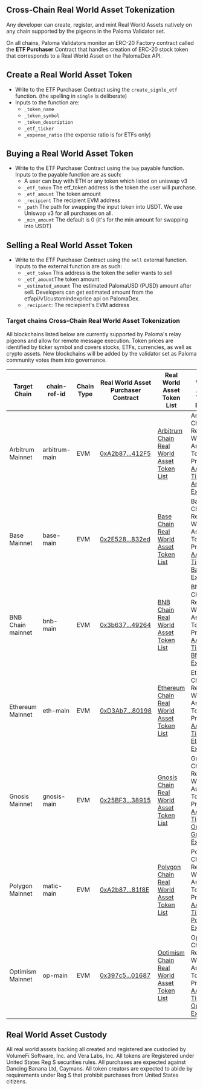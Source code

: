 ## Cross-Chain Real World Asset Tokenization
Any developer can create, register, and mint Real World Assets natively on any chain supported by the pigeons in the Paloma Validator set.

On all chains, Paloma Validators monitor an ERC-20 Factory contract called the **ETF Purchaser** Contract that handles creation of ERC-20 stock token that corresponds to a Real World Asset on the PalomaDex API. 


## Create a Real World Asset Token
* Write to the ETF Purchaser Contract using the `create_signle_etf` function. (the spelling in `single` is deliberate)
* Inputs to the function are:
  * `_token_name` 
  * `_token_symbol` 
  * `_token_description`
  *  `_etf_ticker`
  * `_expense_ratio` (the expense ratio is for ETFs only)

## Buying a Real World Asset Token
* Write to the ETF Purchaser Contract using the `buy` payable function. Inputs to the payable function are as such:
  * A user can buy with ETH or any token which listed on uniswap v3
  * `_etf_token` The etf_token address is the token the user will purchase.
  * `_etf_amount` The token amount
  * `_recipient`  The recipient EVM address
  * `_path`  The path for swapping the input token into USDT. We use Uniswap v3 for all purchases on all.
  * `_min_amount` The default is 0 (it's for the min amount for swapping into USDT)

## Selling a Real World Asset Token
* Write to the ETF Purchaser Contract using the `sell` external function. Inputs to the external function are as such:
  * `_etf_token` This address is the token the seller wants to sell
  * `_etf_amount`The token amount
  * `_estimated_amount` The estimated PalomaUSD (PUSD) amount after sell. Developers can get estimated amount from the etfapi/v1/customindexprice api on PalomaDex.
  * `_recipient`: The reciepient's EVM address

### Target chains Cross-Chain Real World Asset Tokenization 

All blockchains listed below are currently supported by Paloma's relay pigeons and allow for remote message execution. Token prices are identified by ticker symbol and covers stocks, ETFs, currencies, as well as crypto assets. New blockchains will be added by the validator set as Paloma community votes them into governance.

|Target Chain|chain-ref-id|Chain Type|Real World Asset Purchaser Contract|Real World Asset Token List|Real World Asset Token Prices|
|------------|------------|----------|-----------------------------------|---------------------------|-----------------------------|
| Arbitrum Mainnet | arbitrum-main | EVM | [0xA2b87...412F5](https://arbiscan.io/address/0xA2b87Ccd2039f04A613e58FAD132faD2Fae412F5#code) | [Arbitrum Chain Real World Asset Token List](https://api.palomadex.com/etfapi/v1/etf?chain_id=arbitrum-main) | Arbitrum Chain Real World Asset Token Prices [AAPL Ticker on Arbitrum Example](https://api.palomadex.com/etfapi/v1/customindexprice?chain_id=arbitrum-main&token_evm_address=0x3B1bf05444d754FA152d40bEe97B8dE2508F8f62) |
| Base Mainnet | base-main |    EVM | [0x2E528...832ed](https://basescan.org/address/0x2E5285FAD8Cee85c17468Bf7a388d90D506832ed#code) | [Base Chain Real World Asset Token List](https://api.palomadex.com/etfapi/v1/etf?chain_id=base-main) | Base Chain Real World Asset Token Prices [AAPL Ticker on Base Example](https://api.palomadex.com/etfapi/v1/customindexprice?chain_id=base-main&token_evm_address=0xdD51fDfd8a6879A195F12EB8D084b8feEE9b2D9a) |
| BNB Chain mainnet| bnb-main | EVM | [0x3b637...49264](https://bscscan.com/address/0x3b637bA54090b40a3717fd764B11E186E1B49264#code) | [BNB Chain Real World Asset Token List](https://api.palomadex.com/etfapi/v1/etf?chain_id=bnb-main) | BNB Chain Real World Asset Token Prices [AAPL Ticker on BNB Example](https://api.palomadex.com/etfapi/v1/customindexprice?chain_id=bnbn-main&token_evm_address=0x81Cb2d6ac403ABbe9a116d23d9DC10DF39B699f6) |
| Ethereum Mainnet | eth-main | EVM | [0xD3Ab7...80198](https://etherscan.io/address/0xD3Ab7b1FeD92a478699220cCB151CeE992E80198#code) | [Ethereum Chain Real World Asset Token List](https://api.palomadex.com/etfapi/v1/etf?chain_id=eth-main) | Ethereum Chain Real World Asset Token Prices [AAPL Ticker on Ethereum Example](https://api.palomadex.com/etfapi/v1/customindexprice?chain_id=eth-main&token_evm_address=0xFafAE8049D80FE925a350a7EFf51704C43b15979) |
| Gnosis Mainnet | gnosis-main | EVM | [0x25BF3...38915](https://gnosisscan.io/address/0x25BF3E67ccF137BCacEAf529e5b68052Cca38915#code) | [Gnosis Chain Real World Asset Token List](https://api.palomadex.com/etfapi/v1/etf?chain_id=gnosis-main) | Gnosis Chain Real World Asset Token Prices [AAPL Ticker On Gnosis Example](https://api.palomadex.com/etfapi/v1/customindexprice?chain_id=gnosis-main&token_evm_address=0xd0F1A1F695Ff4f7C8c4994b07C6d28C79C029D56) |
| Polygon Mainnet | matic-main| EVM | [0xA2b87...81f8E](https://polygonscan.com/address/0xfdD21Cf1eF5e2EBe51281770be9e15eD04a81f8E#code) | [Polygon Chain Real World Asset Token List](https://api.palomadex.com/etfapi/v1/etf?chain_id=matic-main) | Polygon Chain Real World Asset Token Prices [AAPL Ticker on Polygon Example](https://api.palomadex.com/etfapi/v1/customindexprice?chain_id=matic-main&token_evm_address=0xE38a56cE59DCf5730411C4aE10C3A39739D9F6d3) |
| Optimism Mainnet | op-main  | EVM | [0x397c5...01687](https://optimistic.etherscan.io/address/0x397c517748c133cD032eA9E3e8B0276504A01687#code) | [Optimism Chain Real World Asset Token List](https://api.palomadex.com/etfapi/v1/etf?chain_id=op-main) | Optimism Chain Real World Asset Token Prices [AAPL Ticker on Optimism Example](https://api.palomadex.com/etfapi/v1/customindexprice?chain_id=op-main&token_evm_address=0xD8B35b5814b9919F2bb343D54c3c16b61b9B31F1) |

## Real World Asset Custody
All real world assets backing all created and registered are custodied by VolumeFi Software, Inc. and Vera Labs, Inc. All tokens are Registered under United States Reg S securities rules. All purchases are expected against Dancing Banana Ltd, Caymans. All token creators are expected to abide by requirements under Reg S that prohibit purchases from United States citizens.
